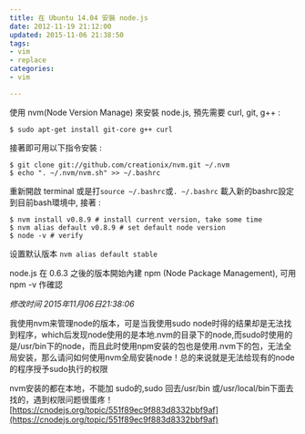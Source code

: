 ```yaml
---
title: 在 Ubuntu 14.04 安裝 node.js
date: 2012-11-19 21:12:00
updated: 2015-11-06 21:38:50
tags: 
- vim
- replace
categories: 
- vim

---
```

使用 nvm(Node Version Manage) 來安裝 node.js,
預先需要 curl, git, g++ :	

    $ sudo apt-get install git-core g++ curl

接著即可用以下指令安裝 :	

    $ git clone git://github.com/creationix/nvm.git ~/.nvm
    $ echo ". ~/.nvm/nvm.sh" >> ~/.bashrc


<!--more-->


重新開啟 terminal 或是打`source ~/.bashrc`或`. ~/.bashrc` 載入新的bashrc設定到目前bash環境中, 接著 :
	

    $ nvm install v0.8.9 # install current version, take some time
    $ nvm alias default v0.8.9 # set default node version
    $ node -v # verify

设置默认版本 `nvm alias default stable`

node.js 在 0.6.3 之後的版本開始內建 npm (Node Package Management),
可用 npm -v 作確認

*修改时间 2015年11月06日21:38:06*

我使用nvm来管理node的版本，可是当我使用sudo node时得的结果却是无法找到程序，which后发现node使用的是本地.nvm的目录下的node,而sudo时使用的是/usr/bin下的node，而且此时使用npm安装的包也是使用.nvm下的包，无法全局安装，那么请问如何使用nvm全局安装node！总的来说就是无法给现有的node的程序授予sudo执行的权限

nvm安装的都在本地，不能加 sudo的,sudo 回去/usr/bin 或/usr/local/bin下面去找的，遇到权限问题很蛋疼！
[https://cnodejs.org/topic/551f89ec9f883d8332bbf9af](https://cnodejs.org/topic/551f89ec9f883d8332bbf9af)
